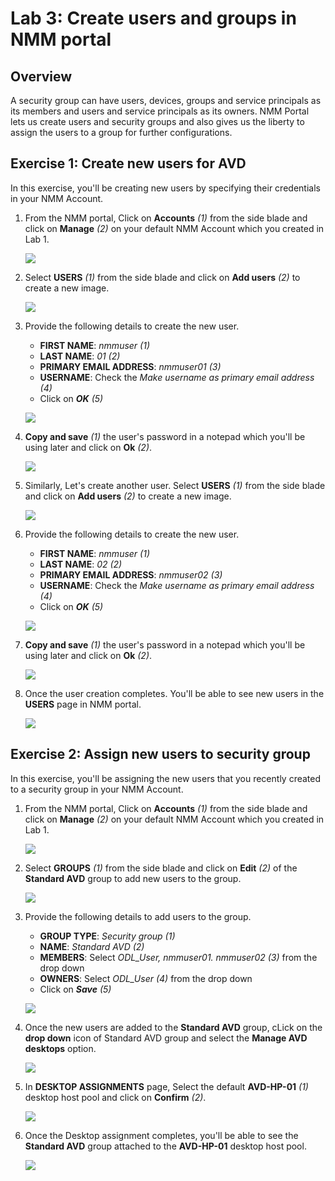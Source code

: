 # Lab 3: Create users and groups in NMM portal

## Overview

A security group can have users, devices, groups and service principals as its members and users and service principals as its owners. NMM Portal lets us create users and security groups and also gives us the liberty to assign the users to a group for further configurations. 

## Exercise 1: Create new users for AVD

In this exercise, you'll be creating new users by specifying their credentials in your NMM Account.

1. From the NMM portal, Click on **Accounts** *(1)* from the side blade and click on **Manage** *(2)* on your default NMM Account which you created in Lab 1.

   ![](media/2s1.png)

1. Select **USERS** *(1)* from the side blade and click on **Add users** *(2)* to create a new image.

   ![](media/3s1.png)
   
1. Provide the following details to create the new user.

   - **FIRST NAME**: *nmmuser (1)*
   - **LAST NAME**: *01 (2)*
   - **PRIMARY EMAIL ADDRESS**: *nmmuser01 (3)*
   - **USERNAME**: Check the *Make username as primary email address (4)*
   - Click on ***OK*** *(5)*

   ![](media/3s2.png)
   
1. **Copy and save** *(1)* the user's password in a notepad which you'll be using later and click on **Ok** *(2)*.

   ![](media/3s3.png)    
   
1. Similarly, Let's create another user. Select **USERS** *(1)* from the side blade and click on **Add users** *(2)* to create a new image.

   ![](media/3s4.png)
   
1. Provide the following details to create the new user.

   - **FIRST NAME**: *nmmuser (1)*
   - **LAST NAME**: *02 (2)*
   - **PRIMARY EMAIL ADDRESS**: *nmmuser02 (3)*
   - **USERNAME**: Check the *Make username as primary email address (4)*
   - Click on ***OK*** *(5)*

   ![](media/3s5.png)
   
1. **Copy and save** *(1)* the user's password in a notepad which you'll be using later and click on **Ok** *(2)*.

   ![](media/3s6.png)
   
1. Once the user creation completes. You'll be able to see new users in the **USERS** page in NMM portal.

   ![](media/3s11.png)
   
## Exercise 2: Assign new users to security group

In this exercise, you'll be assigning the new users that you recently created to a security group in your NMM Account.

1. From the NMM portal, Click on **Accounts** *(1)* from the side blade and click on **Manage** *(2)* on your default NMM Account which you created in Lab 1.

   ![](media/2s1.png)

1. Select **GROUPS** *(1)* from the side blade and click on **Edit** *(2)* of the **Standard AVD** group to add new users to the group.

   ![](media/3ss7.png)
   
1. Provide the following details to add users to the group.

   - **GROUP TYPE**: *Security group (1)*
   - **NAME**: *Standard AVD (2)*
   - **MEMBERS**: Select *ODL_User, nmmuser01. nmmuser02 (3)* from the drop down
   - **OWNERS**: Select *ODL_User (4)* from the drop down
   - Click on ***Save*** *(5)*
   
   ![](media/3ss8.png)
   
1. Once the new users are added to the **Standard AVD** group, cLick on the **drop down** icon of Standard AVD group and select the **Manage AVD desktops** option.

   ![](media/3ss9.png)
   
1. In **DESKTOP ASSIGNMENTS** page, Select the default **AVD-HP-01** *(1)* desktop host pool and click on **Confirm** *(2)*.

   ![](media/3s10.png)
   
1. Once the Desktop assignment completes, you'll be able to see the **Standard AVD** group attached to the **AVD-HP-01** desktop host pool.

   ![](media/3ss12.png)
   
   
    
